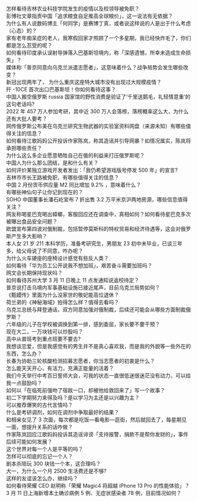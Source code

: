 怎样看待吉林农业科技学院发生的疫情以及校领导被免职？  
彭博社文章指责中国「追求粮食自足推高全球粮价」，这一说法有无依据？  
为什么有人说数码博主「何同学」是赛博丁真，或者说这样说的人是出于什么考虑（心态）的？  
家有老年痴呆症的老人，我寒假回家才照顾了一个多星期，我已经快炸毛了，你们都是怎么忍受的呢？  
如何看待印度承认误射导弹落入巴基斯坦境内，称「深感遗憾，所幸未造成生命损失」？  
媒体称「普京同意向乌克兰派遣志愿者」，这意味着什么？战争局势会发生哪些改变？  
新冠出现两年了， 为什么重庆这座特大城市没有出现过大规模疫情？  
歼 -10CE 首次出口巴基斯坦！你如何看待这事？  
中国人搬空俄罗斯 russia 国家馆的野性消费是验证了‘千里送鹅毛，礼轻情意重’的这句老话吗?  
2022 年 457 万人参加考研，其中近 300 万人会落榜，落榜概率这么大，为什么还有大批人要考？  
网传俄罗斯公布美在乌克兰研究生物武器的实验室资料网盘（来源未知）有哪些值得关注的信息？  
如何看待江歌妈妈公开投诉作家陈岚，称其造谣并引导网暴？如情况属实，陈岚将承担哪些责任？  
为什么这么多企业愿意牺牲自己在俄的利益来打压俄罗斯呢？  
中国人为什么那么团结，是和什么有关？  
如何评价某独立游戏开发者发出：「我仍希望游戏版号停发 500 年」的宣言?  
吉林市市长王路被免职，有哪些值得关注的信息？  
中国 2 月份货币供应量 M2 同比增加 9.2% ，意味着什么？  
有哪些神仙句子让你记到现在的？  
SOHO 中国董事长潘石屹宣布 7 折出售 3.2 万平米京沪两地房源，哪些信息值得关注？  
网友称喝星巴克喝出蟑螂，客服回应还在调查中，真相如何？如何看待星巴克多次被曝出食品安全问题？  
欧盟宣布第四波对俄制裁，包括暂停莫斯科的特权贸易和经济待遇等，这会对俄罗斯产生多大影响？  
本人女 21 岁 211 本科学历，准备考研究生，男朋友 23 初中未毕业，已谈三年多，给父母说了不同意，咋办呢？  
为什么火车硬座的座椅设计感觉有些反人类？  
如何看待「华为员工公开说我不想加班」，艰苦奋斗需要加班吗？  
网文会长期保持现状吗？  
如何看待苏州大学 3 月 11 日晚上 11 点发通知说返校待定？  
普京说打击乌境内军事基础设施已接近尾声，目前乌克兰局势如何？  
《甄嬛传》里面为什么没家世的敬妃能高位退休？  
荷兰弟的《神秘海域》拍得怎么样？值得去看吗？  
乌克兰总统与拜登通话，双方同意加强对俄制裁，后续还可能会从哪些方面制裁俄罗斯？  
六年级的儿子在学校被调换到第一排，感到委屈，家长要不要干预？  
现在大二，一万块钱可以炒股吗？  
高中从普班考到重点班要不要去?  
我想谈恋爱，但是我感觉有的男生并不是真心喜欢我，而是我的外貌等一些外在的东西，怎么办？  
长春为协助三轮核酸检测招募志愿者，你当志愿者的初衷是什么？  
怎么能天天开心，有活力，充满正能量的活着？  
我们今天举行中考百日誓师大会，可我的状态一直很低迷很迷茫没有动力，可以给我一点鼓励吗？  
如何以「在临死前强吻了宿敌一口，却被他给救回来了」写一个故事？  
初二下学期努力来得及吗？是以学习为主还是以兴趣为主？  
可以推荐爆笑的古代言情吗？  
什么是考研调剂，如何在调剂中争取最好的结果？  
和相亲女见了 3 次面，每次都是吃饭—看电影—逛街，然后就回去了，每星期见一面，想提升关系的话咋做？  
作家陈岚回应江歌妈妈投诉其造谣诽谤「支持报警，捐款不是帮你发财的」，事件后续可能如何发展？  
这个世界对每一个人是平等的吗？  
怎样可以彻底的忘记一个人？  
剧本杀陪玩 300 块钱一个本，这合理吗？  
大一，为什么一个月 2500 生活费还是不够?  
这样的友谊该怎么办，继续吗？  
如何看待荣耀 CEO 赵明称「荣耀 Magic4 将超越 iPhone 13 Pro 的性能体验」？  
3 月 11 日上海新增本土确诊病例 5 例、无症状感染者 78 例，目前情况如何？  
